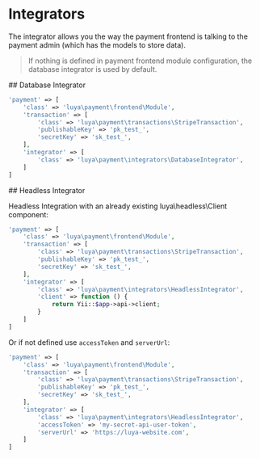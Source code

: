 # Integrators

The integrator allows you the way the payment frontend is talking to the payment admin (which has the models to store data).

> If nothing is defined in payment frontend module configuration, the database integrator is used by default.

## Database Integrator

```php
'payment' => [
    'class' => 'luya\payment\frontend\Module',
    'transaction' => [
        'class' => 'luya\payment\transactions\StripeTransaction',
        'publishableKey' => 'pk_test_',
        'secretKey' => 'sk_test_',
    ],
    'integrator' => [
        'class' => 'luya\payment\integrators\DatabaseIntegrator',
    ]
]
```


## Headless Integrator

Headless Integration with an already existing luya\headless\Client component:

```php
'payment' => [
    'class' => 'luya\payment\frontend\Module',
    'transaction' => [
        'class' => 'luya\payment\transactions\StripeTransaction',
        'publishableKey' => 'pk_test_',
        'secretKey' => 'sk_test_',
    ],
    'integrator' => [
        'class' => 'luya\payment\integrators\HeadlessIntegrator',
        'client' => function () {
            return Yii::$app->api->client;
        }
    ]
]
```

Or if not defined use `accessToken` and `serverUrl`:

```php
'payment' => [
    'class' => 'luya\payment\frontend\Module',
    'transaction' => [
        'class' => 'luya\payment\transactions\StripeTransaction',
        'publishableKey' => 'pk_test_',
        'secretKey' => 'sk_test_',
    ],
    'integrator' => [
        'class' => 'luya\payment\integrators\HeadlessIntegrator',
        'accessToken' => 'my-secret-api-user-token',
        'serverUrl' => 'https://luya-website.com',
    ]
]
```
